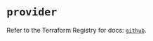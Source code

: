 # `provider`

Refer to the Terraform Registry for docs: [`github`](https://registry.terraform.io/providers/integrations/github/6.1.0/docs).
